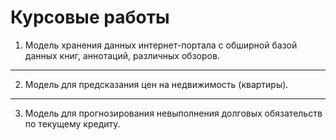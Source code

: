 # Курсовые работы 

1. Модель хранения данных интернет-портала с обширной базой данных книг, аннотаций, различных обзоров.
---
2. Модель для предсказания цен на недвижимость (квартиры).
---
3. Модель для прогнозирования невыполнения долговых обязательств по текущему кредиту. 
